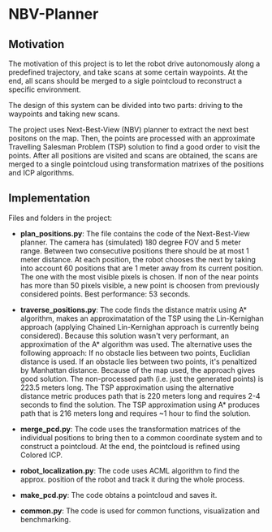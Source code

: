 # NBV-Planner

## Motivation

The motivation of this project is to let the robot drive autonomously along a predefined trajectory, and take scans at some certain waypoints. At the end, all scans should be merged to a sigle pointcloud to reconstruct a specific environment.

The design of this system can be divided into two parts: driving to the waypoints and taking new scans.

The project uses Next-Best-View (NBV) planner to extract the next best positons on the map. Then, the points are processed with an approximate Travelling Salesman Problem (TSP) solution to find a good order to visit the points. After all positions are visited and scans are obtained, the scans are merged to a single pointcloud using transformation matrixes of the positions and ICP algorithms. 

## Implementation

Files and folders in the project:

* **plan_positions.py**: The file contains the code of the Next-Best-View planner. The camera has (simulated) 180 degree FOV and 5 meter range. Between two consecutive positions there should be at most 1 meter distance. At each position, the robot chooses the next by taking into account 60 positions that are 1 meter away from its current position. The one with the most visible pixels is chosen. If non of the near points has more than 50 pixels visible, a new point is choosen from previously considered points. Best performance: 53 seconds.
 
* **traverse_positions.py**: The code finds the distance matrix using A* algorithm, makes an approximatation of the TSP using the Lin-Kernighan approach (applying Chained Lin-Kernighan approach is currently being considered). Because this solution wasn't very performant, an approximation of the A* algorithm was used. The alternative uses the following approach: If no obstacle lies between two points, Euclidian distance is used. If an obstacle lies between two points, it's penaltized by Manhattan distance. Because of the map used, the approach gives good solution. The non-processed path (i.e. just the generated points) is 223.5 meters long. The TSP approximation using the alternative distance metric produces path that is 220 meters long and requires 2-4 seconds to find the solution. The TSP approximation using A* produces path that is 216 meters long and requires ~1 hour to find the solution. 

* **merge_pcd.py**: The code uses the transformation matrices of the individual positions to bring then to a common coordinate system and to construct a pointcloud. At the end, the pointcloud is refined using Colored ICP.

* **robot_localization.py**: The code uses ACML algorithm to find the approx. position of the robot and track it during the whole process.

* **make_pcd.py**: The code obtains a pointcloud and saves it.

* **common.py**: The code is used for common functions, visualization and benchmarking.
